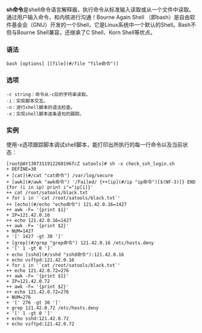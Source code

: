 **sh命令**是shell命令语言解释器，执行命令从标准输入读取或从一个文件中读取。通过用户输入命令，和内核进行沟通！Bourne Again Shell （即bash）是自由软件基金会（GNU）开发的一个Shell，它是Linux系统中一个默认的Shell。Bash不但与Bourne Shell兼容，还继承了C Shell、Korn Shell等优点。

### 语法  

```
bash [options] [[file](#/file "file命令")]
```

### 选项  

```
-c string：命令从-c后的字符串读取。
-i：实现脚本交互。
-n：进行shell脚本的语法检查。
-x：实现shell脚本逐条语句的跟踪。
```

### 实例  

使用-x选项跟踪脚本调试shell脚本，能打印出所执行的每一行命令以及当前状态：

```
[root@AY1307311912260196fcZ satools]# sh -x check_ssh_login.sh
+ DEFINE=30
+ [cat](#/cat "cat命令") /var/log/secure
+ [awk](#/awk "awk命令") '/Failed/ {++[ip](#/ip "ip命令")[$(NF-3)]} END {for (i in ip) print i"="ip[i]}'
++ cat /root/satools/black.txt
+ for i in '`cat /root/satools/black.txt`'
++ [echo](#/echo "echo命令") 121.42.0.16=1427
++ awk -F= '{print $1}'
+ IP=121.42.0.16
++ echo 121.42.0.16=1427
++ awk -F= '{print $2}'
+ NUM=1427
+ '[' 1427 -gt 30 ']'
+ [grep](#/grep "grep命令") 121.42.0.16 /etc/hosts.deny
+ '[' 1 -gt 0 ']'
+ echo [sshd](#/sshd "sshd命令"):121.42.0.16
+ echo vsftpd:121.42.0.16
+ for i in '`cat /root/satools/black.txt`'
++ echo 121.42.0.72=276
++ awk -F= '{print $1}'
+ IP=121.42.0.72
++ awk -F= '{print $2}'
++ echo 121.42.0.72=276
+ NUM=276
+ '[' 276 -gt 30 ']'
+ grep 121.42.0.72 /etc/hosts.deny
+ '[' 1 -gt 0 ']'
+ echo sshd:121.42.0.72
+ echo vsftpd:121.42.0.72
```